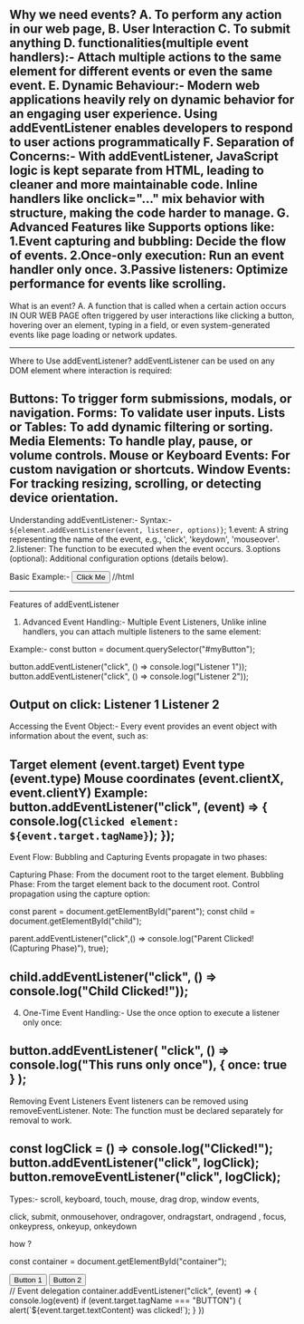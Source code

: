 Why we need events? 
A. To perform any action in our web page, 
B. User Interaction 
C. To submit anything
D. functionalities(multiple event handlers):- Attach multiple actions to the same element for different events or even the same event.
E. Dynamic Behaviour:- Modern web applications heavily rely on dynamic behavior for an engaging user experience. Using addEventListener enables developers to respond to user actions programmatically
F. Separation of Concerns:- With addEventListener, JavaScript logic is kept separate from HTML, leading to cleaner and more maintainable code.
Inline handlers like onclick="..." mix behavior with structure, making the code harder to manage.
G. Advanced Features like Supports options like:
1.Event capturing and bubbling: Decide the flow of events.
2.Once-only execution: Run an event handler only once.
3.Passive listeners: Optimize performance for events like scrolling.
------------------------------------------------------------------------------------------------
What is an event? 
A. A function that is called when a certain action occurs IN OUR WEB PAGE often triggered by user interactions like clicking a button, hovering over an element, typing in a field, or even system-generated events like page loading or network updates.

------------------------------------------------------------------------------------------------
Where to Use addEventListener?
addEventListener can be used on any DOM element where interaction is required:

Buttons: To trigger form submissions, modals, or navigation.
Forms: To validate user inputs.
Lists or Tables: To add dynamic filtering or sorting.
Media Elements: To handle play, pause, or volume controls.
Mouse or Keyboard Events: For custom navigation or shortcuts.
Window Events: For tracking resizing, scrolling, or detecting device orientation.
-----------------------------------------------------------------------------------------------
Understanding addEventListener:- 
Syntax:- `${element.addEventListener(event, listener, options)}`;
1.event: A string representing the name of the event, e.g., 'click', 'keydown', 'mouseover'.
2.listener: The function to be executed when the event occurs.
3.options (optional): Additional configuration options (details below).

Basic Example:- 
<button id="myButton">Click Me</button>  //html
<script>  //js
    const button = document.getElementById("myButton"); //selecting an element

    // Add an event listener to handle click events
    button.addEventListener("click", () => {  //event type: click, listener:- function
        alert("Button was clicked!");
    });
</script>
-----------------------------------------------------------------------------------------------
Features of addEventListener
1. Advanced Event Handling:- Multiple Event Listeners, Unlike inline handlers, you can attach multiple listeners to the same element:

Example:- 
const button = document.querySelector("#myButton");

button.addEventListener("click", () => console.log("Listener 1"));
button.addEventListener("click", () => console.log("Listener 2"));

Output on click:
Listener 1
Listener 2
------------------------------------------------------------------------------------------------
Accessing the Event Object:- Every event provides an event object with information about the event, such as:

Target element (event.target)
Event type (event.type)
Mouse coordinates (event.clientX, event.clientY)
Example:
button.addEventListener("click", (event) => {
    console.log(`Clicked element: ${event.target.tagName}`);
});
------------------------------------------------------------------------------------------------
Event Flow: Bubbling and Capturing
Events propagate in two phases:

Capturing Phase: From the document root to the target element.
Bubbling Phase: From the target element back to the document root.
Control propagation using the capture option:

const parent = document.getElementById("parent");
const child = document.getElementById("child");

parent.addEventListener("click",() => console.log("Parent Clicked! (Capturing Phase)"), true);

child.addEventListener("click", () => console.log("Child Clicked!"));
------------------------------------------------------------------------------------------------
4. One-Time Event Handling:- Use the once option to execute a listener only once:

button.addEventListener(
    "click",
    () => console.log("This runs only once"),
    { once: true }
);
------------------------------------------------------------------------------------------------
Removing Event Listeners
Event listeners can be removed using removeEventListener.
Note: The function must be declared separately for removal to work.

const logClick = () => console.log("Clicked!");
button.addEventListener("click", logClick);
button.removeEventListener("click", logClick);
------------------------------------------------------------------------------------------------
Types:- 
scroll, keyboard, touch, mouse, drag drop, window events, 

click, submit, onmousehover, ondragover, ondragstart, ondragend
, focus, onkeypress, onkeyup, onkeydown

how ? 

<!-- <button onclick="alert(you clicked me)">Click me!</button>

const btn = d.gebtg("button)

btn.addeventlisteners(click, ()=>{alert("you clicked me")}) -->
const container = document.getElementById("container");
 <div id="container">
        <button id="btn1">Button 1</button>
        <button id="btn2">Button 2</button>
    </div>
        // Event delegation
        container.addEventListener("click", (event) => {
            console.log(event)
            if (event.target.tagName === "BUTTON") {
                alert(`${event.target.textContent} was clicked!`);
            }
        })